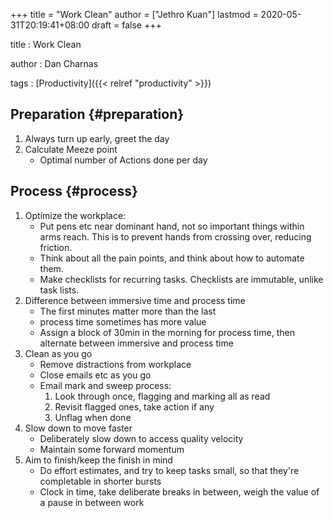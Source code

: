 +++
title = "Work Clean"
author = ["Jethro Kuan"]
lastmod = 2020-05-31T20:19:41+08:00
draft = false
+++

title
: Work Clean

author
: Dan Charnas

tags
: [Productivity]({{< relref "productivity" >}})

## Preparation {#preparation}

1.  Always turn up early, greet the day
2.  Calculate Meeze point
    - Optimal number of Actions done per day

## Process {#process}

1.  Optimize the workplace:
    - Put pens etc near dominant hand, not so important things within
      arms reach. This is to prevent hands from crossing over, reducing friction.
    - Think about all the pain points, and think about how to automate
      them.
    - Make checklists for recurring tasks. Checklists are immutable,
      unlike task lists.
2.  Difference between immersive time and process time
    - The first minutes matter more than the last
    - process time sometimes has more value
    - Assign a block of 30min in the morning for process time, then
      alternate between immersive and process time
3.  Clean as you go
    - Remove distractions from workplace
    - Close emails etc as you go
    - Email mark and sweep process:
      1.  Look through once, flagging and marking all as read
      2.  Revisit flagged ones, take action if any
      3.  Unflag when done
4.  Slow down to move faster
    - Deliberately slow down to access quality velocity
    - Maintain some forward momentum
5.  Aim to finish/keep the finish in mind
    - Do effort estimates, and try to keep tasks small, so that they're
      completable in shorter bursts
    - Clock in time, take deliberate breaks in between, weigh the value
      of a pause in between work
